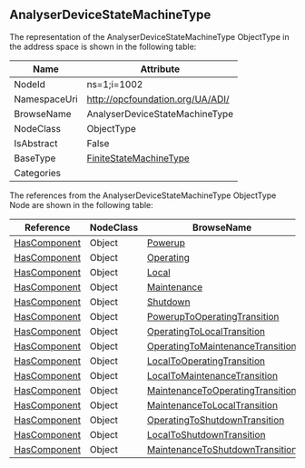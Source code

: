 <!-- objecttype -->
## AnalyserDeviceStateMachineType
  
<!-- end of text -->
The representation of the AnalyserDeviceStateMachineType ObjectType in the address space is shown in the following table:  

|Name|Attribute|
|---|---|
|NodeId|ns=1;i=1002|
|NamespaceUri|http://opcfoundation.org/UA/ADI/|
|BrowseName|AnalyserDeviceStateMachineType|
|NodeClass|ObjectType|
|IsAbstract|False|
|BaseType|[FiniteStateMachineType](../../../Core/Part5/ObjectTypes/FiniteStateMachineType/readme.md)|
|Categories||

The references from the AnalyserDeviceStateMachineType ObjectType Node are shown in the following table:  

|Reference|NodeClass|BrowseName|DataType|TypeDefinition|ModellingRule|
|---|---|---|---|---|---|
|[HasComponent](../../../Core/Part3/ReferenceTypes/HasComponent/readme.md)|Object|[Powerup](#Powerup)||[InitialStateType](../../../Core/Part5/ObjectTypes/InitialStateType/readme.md)||
|[HasComponent](../../../Core/Part3/ReferenceTypes/HasComponent/readme.md)|Object|[Operating](#Operating)||[StateType](../../../Core/Part5/ObjectTypes/StateType/readme.md)||
|[HasComponent](../../../Core/Part3/ReferenceTypes/HasComponent/readme.md)|Object|[Local](#Local)||[StateType](../../../Core/Part5/ObjectTypes/StateType/readme.md)||
|[HasComponent](../../../Core/Part3/ReferenceTypes/HasComponent/readme.md)|Object|[Maintenance](#Maintenance)||[StateType](../../../Core/Part5/ObjectTypes/StateType/readme.md)||
|[HasComponent](../../../Core/Part3/ReferenceTypes/HasComponent/readme.md)|Object|[Shutdown](#Shutdown)||[StateType](../../../Core/Part5/ObjectTypes/StateType/readme.md)||
|[HasComponent](../../../Core/Part3/ReferenceTypes/HasComponent/readme.md)|Object|[PowerupToOperatingTransition](#PowerupToOperatingTransition)||[TransitionType](../../../Core/Part5/ObjectTypes/TransitionType/readme.md)||
|[HasComponent](../../../Core/Part3/ReferenceTypes/HasComponent/readme.md)|Object|[OperatingToLocalTransition](#OperatingToLocalTransition)||[TransitionType](../../../Core/Part5/ObjectTypes/TransitionType/readme.md)||
|[HasComponent](../../../Core/Part3/ReferenceTypes/HasComponent/readme.md)|Object|[OperatingToMaintenanceTransition](#OperatingToMaintenanceTransition)||[TransitionType](../../../Core/Part5/ObjectTypes/TransitionType/readme.md)||
|[HasComponent](../../../Core/Part3/ReferenceTypes/HasComponent/readme.md)|Object|[LocalToOperatingTransition](#LocalToOperatingTransition)||[TransitionType](../../../Core/Part5/ObjectTypes/TransitionType/readme.md)||
|[HasComponent](../../../Core/Part3/ReferenceTypes/HasComponent/readme.md)|Object|[LocalToMaintenanceTransition](#LocalToMaintenanceTransition)||[TransitionType](../../../Core/Part5/ObjectTypes/TransitionType/readme.md)||
|[HasComponent](../../../Core/Part3/ReferenceTypes/HasComponent/readme.md)|Object|[MaintenanceToOperatingTransition](#MaintenanceToOperatingTransition)||[TransitionType](../../../Core/Part5/ObjectTypes/TransitionType/readme.md)||
|[HasComponent](../../../Core/Part3/ReferenceTypes/HasComponent/readme.md)|Object|[MaintenanceToLocalTransition](#MaintenanceToLocalTransition)||[TransitionType](../../../Core/Part5/ObjectTypes/TransitionType/readme.md)||
|[HasComponent](../../../Core/Part3/ReferenceTypes/HasComponent/readme.md)|Object|[OperatingToShutdownTransition](#OperatingToShutdownTransition)||[TransitionType](../../../Core/Part5/ObjectTypes/TransitionType/readme.md)||
|[HasComponent](../../../Core/Part3/ReferenceTypes/HasComponent/readme.md)|Object|[LocalToShutdownTransition](#LocalToShutdownTransition)||[TransitionType](../../../Core/Part5/ObjectTypes/TransitionType/readme.md)||
|[HasComponent](../../../Core/Part3/ReferenceTypes/HasComponent/readme.md)|Object|[MaintenanceToShutdownTransition](#MaintenanceToShutdownTransition)||[TransitionType](../../../Core/Part5/ObjectTypes/TransitionType/readme.md)||


